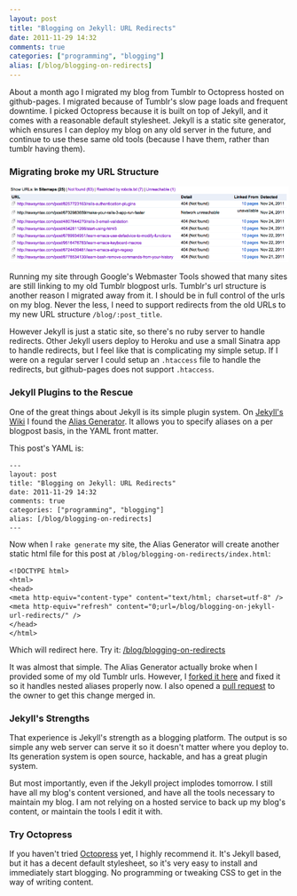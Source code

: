 ```yaml
---
layout: post
title: "Blogging on Jekyll: URL Redirects"
date: 2011-11-29 14:32
comments: true
categories: ["programming", "blogging"]
alias: [/blog/blogging-on-redirects]
---
```


About a month ago I migrated my blog from Tumblr to Octopress hosted on github-pages.  I migrated because of Tumblr's slow page loads and frequent downtime.  I picked Octopress because it is built on top of Jekyll, and it comes with a reasonable default stylesheet.  Jekyll is a static site generator, which ensures I can deploy my blog on any old server in the future, and continue to use these same old tools (because I have them, rather than tumblr having them).

### Migrating broke my URL Structure

<img src="/images/urls_not_found.png" class ="center"/>

Running my site through Google's Webmaster Tools showed that many sites are still linking to my old Tumblr blogpost urls.  Tumblr's url structure is another reason I migrated away from it.  I should be in full control of the urls on my blog.  Never the less, I need to support redirects from the old URLs to my new URL structure `/blog/:post_title`.

However Jekyll is just a static site, so there's no ruby server to handle redirects.  Other Jekyll users deploy to Heroku and use a small Sinatra app to handle redirects, but I feel like that is complicating my simple setup.  If I were on a regular server I could setup an `.htaccess` file to handle the redirects, but github-pages does not support `.htaccess`.

###  Jekyll Plugins to the Rescue

One of the great things about Jekyll is its simple plugin system.  On
[Jekyll's Wiki](https://github.com/mojombo/jekyll/wiki/Plugins) I
found the
[Alias Generator](https://github.com/tsmango/jekyll_alias_generator).
It allows you to specify aliases on a per blogpost basis, in the YAML
front matter.

This post's YAML is:

    ---
    layout: post
    title: "Blogging on Jekyll: URL Redirects"
    date: 2011-11-29 14:32
    comments: true
    categories: ["programming", "blogging"]
    alias: [/blog/blogging-on-redirects]
    ---

Now when I `rake generate` my site, the Alias Generator will create
another static html file for this post at
`/blog/blogging-on-redirects/index.html`:

    <!DOCTYPE html>
    <html>
    <head>
    <meta http-equiv="content-type" content="text/html; charset=utf-8" />
    <meta http-equiv="refresh" content="0;url=/blog/blogging-on-jekyll-url-redirects/" />
    </head>
    </html>

Which will redirect here. Try it: [/blog/blogging-on-redirects](/blog/blogging-on-redirects)

It was almost that simple.  The Alias Generator actually broke when I
provided some of my old Tumblr urls. However, I
[forked it here](https://github.com/rawsyntax/jekyll_alias_generator)
and fixed it so it handles nested aliases properly now.  I also opened
a [pull request](https://github.com/tsmango/jekyll_alias_generator/pull/1) to the owner to get this change merged in.

### Jekyll's Strengths

That experience is Jekyll's strength as a blogging platform.  The
output is so simple any web server can serve it so it doesn't matter
where you deploy to.  Its generation system is open source, hackable,
and has a great plugin system.

But most importantly, even if the Jekyll project implodes tomorrow.  I
still have all my blog's content versioned, and have all the tools
necessary to maintain my blog.  I am not relying on a hosted service
to back up my blog's content, or maintain the tools I edit it with.

### Try Octopress

If you haven't tried [Octopress](http://octopress.org) yet, I highly
recommend it.  It's Jekyll based, but it has a decent default
stylesheet, so it's very easy to install and immediately start
blogging.  No programming or tweaking CSS to get in the way of writing content.
